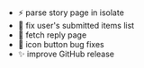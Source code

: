 - ⚡️ parse story page in isolate
- 🐛 fix user's submitted items list
- 🐛 fetch reply page
- 🐛 icon button bug fixes
- ✨ improve GitHub release

